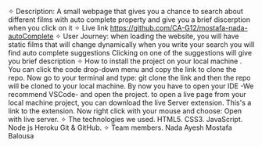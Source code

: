 ✧ Description:
A small webpage that gives you a chance to search about different films with auto complete property and give you a brief discerption when you click on it
✧ Live link
https://github.com/CA-G12/mostafa-nada-autoComplete
✧ User Journey:
when loading the website, you will have static films that will change dynamically when you write your search   you will find auto complete suggestions Clicking on one of the suggestions will give you brief description
✧ How to install the project on your local machine
. You can click the code drop-down menu and copy the link to clone the repo. Now go to your terminal and type: git clone the link and then the repo will be cloned to your local machine. By now you have to open your IDE -We recommend VSCode- and open the project. to open a live page from your local machine project, you can download the live Server extension. This's a link to the extension. Now right click with your mouse and choose: Open with live server. 
✧ The technologies we used. 
HTML5. 
CSS3. 
JavaScript.
Node js
Heroku
Git & GitHub. 
✧ Team members.
Nada Ayesh
Mostafa Balousa

